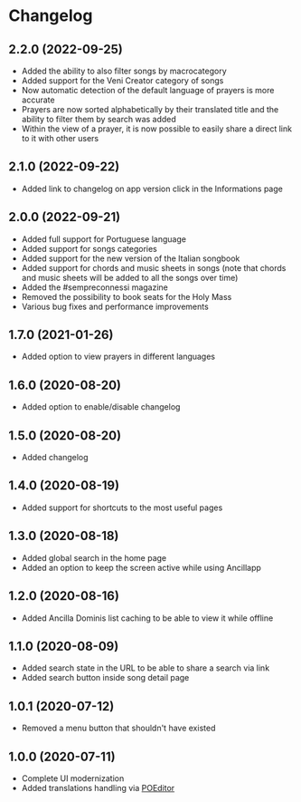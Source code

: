 # Changelog

## 2.2.0 (2022-09-25)

- Added the ability to also filter songs by macrocategory
- Added support for the Veni Creator category of songs
- Now automatic detection of the default language of prayers
  is more accurate
- Prayers are now sorted alphabetically by their
  translated title and the ability to filter them by
  search was added
- Within the view of a prayer, it is now possible to
  easily share a direct link to it with other users

## 2.1.0 (2022-09-22)

- Added link to changelog on app version click
  in the Informations page

## 2.0.0 (2022-09-21)

- Added full support for Portuguese language
- Added support for songs categories
- Added support for the new version of the Italian songbook
- Added support for chords and music sheets in songs
  (note that chords and music sheets will be added to all the songs over time)
- Added the #sempreconnessi magazine
- Removed the possibility to book seats for the Holy Mass
- Various bug fixes and performance improvements

## 1.7.0 (2021-01-26)

- Added option to view prayers in different languages

## 1.6.0 (2020-08-20)

- Added option to enable/disable changelog

## 1.5.0 (2020-08-20)

- Added changelog

## 1.4.0 (2020-08-19)

- Added support for shortcuts to the most useful pages

## 1.3.0 (2020-08-18)

- Added global search in the home page
- Added an option to keep the screen active while using Ancillapp

## 1.2.0 (2020-08-16)

- Added Ancilla Dominis list caching to be able to view it while offline

## 1.1.0 (2020-08-09)

- Added search state in the URL to be able to share a search via link
- Added search button inside song detail page

## 1.0.1 (2020-07-12)

- Removed a menu button that shouldn't have existed

## 1.0.0 (2020-07-11)

- Complete UI modernization
- Added translations handling via [POEditor](https://poeditor.com)
